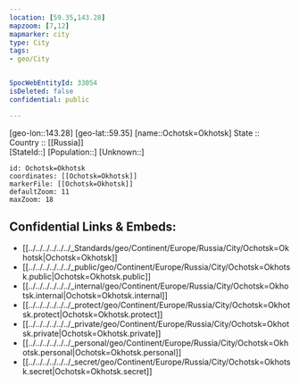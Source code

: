 ```yaml
---
location: [59.35,143.28] 
mapzoom: [7,12] 
mapmarker: city 
type: City
tags:
- geo/City


SpocWebEntityId: 33054
isDeleted: false
confidential: public

---
```

[geo-lon::143.28] 
[geo-lat::59.35] 
[name::Ochotsk=Okhotsk] 
State ::  
Country :: [[Russia]]  
[StateId::] 
[Population::] 
[Unknown::] 


```leaflet
id: Ochotsk=Okhotsk
coordinates: [[Ochotsk=Okhotsk]] 
markerFile: [[Ochotsk=Okhotsk]] 
defaultZoom: 11 
maxZoom: 18
```


## Confidential Links & Embeds: 
- [[../../../../../../_Standards/geo/Continent/Europe/Russia/City/Ochotsk=Okhotsk|Ochotsk=Okhotsk]] 
- [[../../../../../../_public/geo/Continent/Europe/Russia/City/Ochotsk=Okhotsk.public|Ochotsk=Okhotsk.public]] 
- [[../../../../../../_internal/geo/Continent/Europe/Russia/City/Ochotsk=Okhotsk.internal|Ochotsk=Okhotsk.internal]] 
- [[../../../../../../_protect/geo/Continent/Europe/Russia/City/Ochotsk=Okhotsk.protect|Ochotsk=Okhotsk.protect]] 
- [[../../../../../../_private/geo/Continent/Europe/Russia/City/Ochotsk=Okhotsk.private|Ochotsk=Okhotsk.private]] 
- [[../../../../../../_personal/geo/Continent/Europe/Russia/City/Ochotsk=Okhotsk.personal|Ochotsk=Okhotsk.personal]] 
- [[../../../../../../_secret/geo/Continent/Europe/Russia/City/Ochotsk=Okhotsk.secret|Ochotsk=Okhotsk.secret]] 
